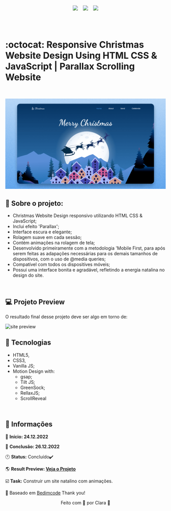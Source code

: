<div align="center">
<img width="400px" src="https://encrypted-tbn0.gstatic.com/images?q=tbn:ANd9GcQLmOIyEd0XCmIL20wbbPw0jp7W4sFYet8Qcg&usqp=CAU" alt="">&nbsp;&nbsp;&nbsp;
<br>
</div>

<p align="center">
<img src="https://img.shields.io/github/last-commit/Clara-Pacheco/responsive-christmas-website?style=for-the-badge"/>&nbsp;&nbsp;&nbsp;
<img src="https://img.shields.io/github/repo-size/Clara-Pacheco/responsive-christmas-website?style=for-the-badge"/>&nbsp;&nbsp;&nbsp;
<img src="https://img.shields.io/github/languages/count/Clara-Pacheco/responsive-christmas-website?style=for-the-badge"/>
</p>
<br>
<br>

# :octocat: Responsive Christmas Website Design Using HTML CSS & JavaScript | Parallax Scrolling Website 
<br>

![preview](https://github.com/Clara-Pacheco/responsive-christmas-website/blob/main/img/preview.png)
<br>
## 🎈 Sobre o projeto: 

- Christmas Website Design responsivo utilizando HTML CSS & JavaScript;
- Inclui efeito 'Parallax';
- Interface escura e elegante;
- Rolagem suave em cada sessão;
- Contém animações na rolagem de tela;
- Desenvolvido primeiramente com a metodologia 'Mobile First, para  após serem feitas as adapações necessárias para os demais tamanhos de dispositivos, com o uso de @media queries;
- Compatível com todos os dispositíves móveis;
- Possui uma interface bonita e agradável, refletindo a energia natalina no design do site.
<br>

## 💻 Projeto Preview

O resultado final desse projeto deve ser algo em torno de:

![site preview](https://github.com/Clara-Pacheco/responsive-christmas-website/blob/main/video/xmas_github.gif)
<br>
## 🧪 Tecnologias 

 - HTML5,<br>
 - CSS3,<br>
 - Vanilla JS;<br>
- Motion Design with:<br>
     - gsap;<br>
     - Tilt JS;<br>
     - GreenSock;<br>
     - RellaxJS;<br>
     - ScrollReveal<br>
<br>

## 💬 Informações

📅 **Início: 24.12.2022**

📅 **Conclusão: 26.12.2022**

🕛 **Status:** Concluído✔️

🌎 **Result Preview: [Veja o Projeto](https://clara-pacheco.github.io/responsive-christmas-website/)**

☑️ **Task:** Construir um site natalino com animações.

💜 Baseado em [Bedimcode](https://www.youtube.com/c/Bedimcode) Thank you!

<p align="center">
Feito com 💜 por Clara 🚀
</p>





